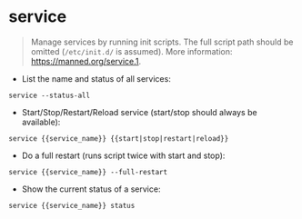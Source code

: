 # service

> Manage services by running init scripts.
> The full script path should be omitted (`/etc/init.d/` is assumed).
> More information: <https://manned.org/service.1>.

- List the name and status of all services:

`service --status-all`

- Start/Stop/Restart/Reload service (start/stop should always be available):

`service {{service_name}} {{start|stop|restart|reload}}`

- Do a full restart (runs script twice with start and stop):

`service {{service_name}} --full-restart`

- Show the current status of a service:

`service {{service_name}} status`
